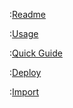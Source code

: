 :[Readme](README.md)

:[Usage](Usage.md)

:[Quick Guide](quick-guide.md)

:[Deploy](commands/deploy.md)

:[Import](commands/import.md)
